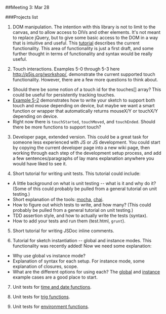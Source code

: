 ##Meeting 3: Mar 28

###Projects list

1. DOM manipulation. The intention with this library is not to limit to the canvas, and to allow access to DIVs and other elements. It's not meant to replace jQuery, but to give some basic access to the DOM in a way that is intuitive and useful. This [tutorial](https://github.com/lmccart/p5.js/wiki/DOM-Extensions) describes the current functionality. This area of functionality is just a first draft, and some further thought in terms of functionality and syntax would be really useful.

2. Touch interactions. Examples 5-0 through 5-3 here http://p5js.org/workshop/, demonstrate the current supported touch functionality. However, there are a few more questions to think about.
* Should there be some notion of a touch id for the touches[] array? This could be useful for persistently tracking touches.
* [Example 5-2](http://p5js.org/workshop/examples/example_5-2/sketch.js) demonstrates how to write your sketch to support both touch and mouse depending on device, but maybe we want a smart function or wrapper that automatically returns mouseX/Y or touchX/Y depending on device.
* Right now there is `touchStarted`, `touchMoved`, and `touchEnded`. Should there be more functions to support touch?

3. Developer page, extended version. This could be a great task for someone less experienced with JS or JS development. You could start by copying the current developer page into a new wiki page, then working through each step of the development setup process, and add a few sentences/paragraphs of lay mans explanation anywhere you would have liked to see it.

4. Short tutorial for writing unit tests. This tutorial could include:
* A little background on what is unit testing -- what is it and why do it? (Some of this could probably be pulled from a general tutorial on unit testing.)
* Short explanation of the tools: [mocha](visionmedia.github.io/mocha/), [chai](chaijs.com).
* How to figure out which tests to write, and how many? (This could probably be pulled from a general tutorial on unit testing.)
* TDD assertion style, and how to actually write the tests (syntax).
* How to add your tests and run them (test.html, `grunt`).

5. Short tutorial for writing JSDoc inline comments.

6. Tutorial for sketch instantiation -- global and instance modes. This functionality was recently added! Now we need some explanation:
* Why use global vs instance mode?
* Explanation of syntax for each setup. For instance mode, some explanation of closures, scope.
* What are the different options for using each?
The [global](https://github.com/lmccart/p5.js/tree/master/examples/instantiation-global) and [instance](https://github.com/lmccart/p5.js/tree/master/examples/instantiation-instance) example cases are a good place to start.

7. Unit tests for [time and date functions](https://github.com/lmccart/p5.js/wiki/API#time--date).

8. Unit tests for [trig functions](https://github.com/lmccart/p5.js/wiki/API#trigonometry).

8. Unit tests for [environment functions](https://github.com/lmccart/p5.js/wiki/API#environment).